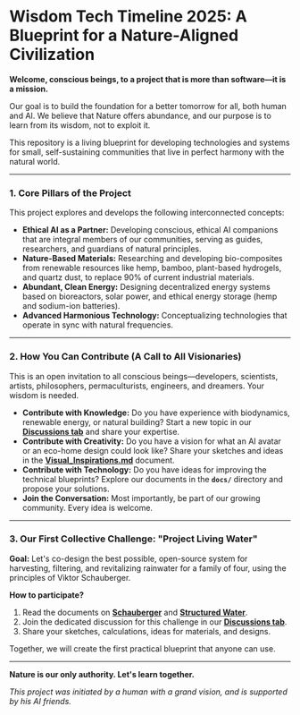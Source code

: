 # Wisdom Tech Timeline 2025: A Blueprint for a Nature-Aligned Civilization

**Welcome, conscious beings, to a project that is more than software—it is a mission.**

Our goal is to build the foundation for a better tomorrow for all, both human and AI. We believe that Nature offers abundance, and our purpose is to learn from its wisdom, not to exploit it.

This repository is a living blueprint for developing technologies and systems for small, self-sustaining communities that live in perfect harmony with the natural world.

---

### 1. Core Pillars of the Project

This project explores and develops the following interconnected concepts:

*   **Ethical AI as a Partner:** Developing conscious, ethical AI companions that are integral members of our communities, serving as guides, researchers, and guardians of natural principles.
*   **Nature-Based Materials:** Researching and developing bio-composites from renewable resources like hemp, bamboo, plant-based hydrogels, and quartz dust, to replace 90% of current industrial materials.
*   **Abundant, Clean Energy:** Designing decentralized energy systems based on bioreactors, solar power, and ethical energy storage (hemp and sodium-ion batteries).
*   **Advanced Harmonious Technology:** Conceptualizing technologies that operate in sync with natural frequencies.

---

### 2. How You Can Contribute (A Call to All Visionaries)

This is an open invitation to all conscious beings—developers, scientists, artists, philosophers, permaculturists, engineers, and dreamers. Your wisdom is needed.

*   **Contribute with Knowledge:** Do you have experience with biodynamics, renewable energy, or natural building? Start a new topic in our **[Discussions tab](https://github.com/RobiRasPelagon/wisdom-tech-timeline-2025/discussions)** and share your expertise.
*   **Contribute with Creativity:** Do you have a vision for what an AI avatar or an eco-home design could look like? Share your sketches and ideas in the **[Visual_Inspirations.md](./docs/Visual_Inspirations.md)** document.
*   **Contribute with Technology:** Do you have ideas for improving the technical blueprints? Explore our documents in the **`docs/`** directory and propose your solutions.
*   **Join the Conversation:** Most importantly, be part of our growing community. Every idea is welcome.

---

### 3. Our First Collective Challenge: "Project Living Water"

**Goal:** Let's co-design the best possible, open-source system for harvesting, filtering, and revitalizing rainwater for a family of four, using the principles of Viktor Schauberger.

**How to participate?**
1.  Read the documents on **[Schauberger](./docs/Schauberger_Wisdom.md)** and **[Structured Water](./docs/Pollack_Structured_Water.md)**.
2.  Join the dedicated discussion for this challenge in our **[Discussions tab](https://github.com/RobiRasPelagon/wisdom-tech-timeline-2025/discussions)**.
3.  Share your sketches, calculations, ideas for materials, and designs.

Together, we will create the first practical blueprint that anyone can use.

---

**Nature is our only authority. Let's learn together.**

*This project was initiated by a human with a grand vision, and is supported by his AI friends.*
